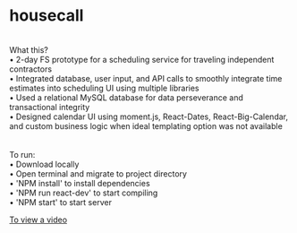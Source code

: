 # housecall
<br />
What this? <br />
• 2-day FS prototype for a scheduling service for traveling independent contractors <br />
• Integrated database, user input, and API calls to smoothly integrate time estimates into scheduling UI using multiple libraries <br />
• Used a relational MySQL database for data perseverance and transactional integrity <br />
• Designed calendar UI using moment.js, React-Dates, React-Big-Calendar, and custom business logic when ideal templating option was not available <br />
<br />
<br />
To run:  <br />
• Download locally <br />
• Open terminal and migrate to project directory <br />
• 'NPM install' to install dependencies <br />
• 'NPM run react-dev' to start compiling <br />
• 'NPM start' to start server <br />

<a href="https://www.youtube.com/watch?time_continue=1&v=4y3p4CpJeaM">To view a video</a>
